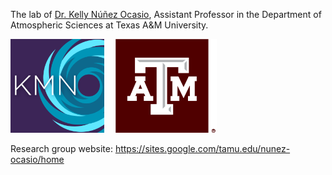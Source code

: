 The lab of [Dr. Kelly Núñez Ocasio](https://artsci.tamu.edu/atmos-science/contact/profiles/nunez-ocasio-kelly.html),
Assistant Professor in the Department of Atmospheric Sciences at Texas A&M University.

<img src="assets/KMNO-square-512.png"
     alt="Núñez Ocasio Lab logo" height="150"
     style="padding-right: 1em;">
<img src="assets/TAM-MaroonBox-crop-512.png"
     alt="Texas A&M University logo" height="150">

Research group website: https://sites.google.com/tamu.edu/nunez-ocasio/home
